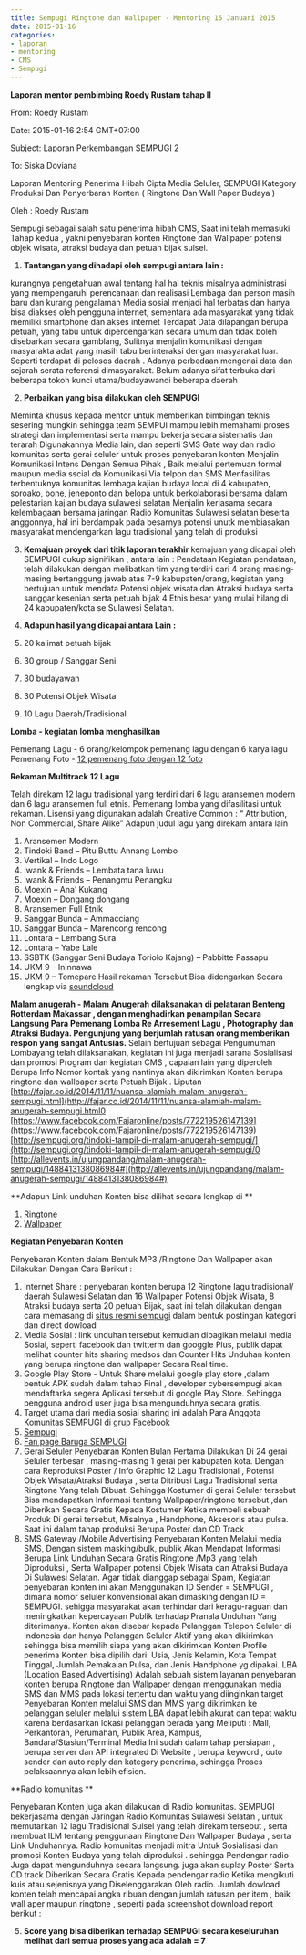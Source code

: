 ```yaml
---
title: Sempugi Ringtone dan Wallpaper - Mentoring 16 Januari 2015
date: 2015-01-16
categories:
- laporan
- mentoring
- CMS
- Sempugi
---
```


**Laporan mentor pembimbing Roedy Rustam tahap II**

From: Roedy Rustam 

Date: 2015-01-16 2:54 GMT+07:00 

Subject: Laporan Perkembangan SEMPUGI 2 

To: Siska Doviana


Laporan Mentoring Penerima Hibah Cipta Media Seluler, SEMPUGI Kategory Produksi Dan Penyerbaran Konten ( Ringtone Dan Wall Paper Budaya )

Oleh : Roedy Rustam

Sempugi sebagai salah satu penerima hibah CMS, Saat ini telah memasuki Tahap kedua , yakni penyebaran konten Ringtone dan Wallpaper potensi objek wisata, atraksi budaya dan petuah bijak sulsel.

1. **Tantangan yang dihadapi oleh sempugi antara lain :**

kurangnya pengetahuan awal tentang hal hal teknis misalnya administrasi yang mempengaruhi perencanaan dan realisasi
Lembaga dan person masih baru dan kurang pengalaman
Media sosial menjadi hal terbatas dan hanya bisa diakses oleh pengguna internet, sementara ada masyarakat yang tidak memiliki smartphone dan akses internet
Terdapat Data dilapangan berupa petuah, yang tabu untuk diperdengarkan secara umum dan tidak boleh disebarkan secara gamblang,
Sulitnya menjalin komunikasi dengan masyarakta adat yang masih tabu berinteraksi dengan masyarakat luar. Seperti terdapat di pelosos daerah .
Adanya perbedaan mengenai data dan sejarah serata referensi dimasyarakat.
Belum adanya sifat terbuka dari beberapa tokoh kunci utama/budayawandi beberapa daerah

2. **Perbaikan yang bisa dilakukan oleh SEMPUGI**

Meminta khusus kepada mentor untuk memberikan bimbingan teknis sesering mungkin sehingga team SEMPUI mampu lebih memahami proses strategi dan implementasi serta mampu bekerja secara sistematis dan terarah
Digunakannya Media lain, dan seperti SMS Gate way dan radio komunitas serta gerai seluler untuk proses penyebaran konten
Menjalin Komunikasi Intens Dengan Semua Pihak , Baik melalui pertemuan formal maupun media sscial da Komunikasi Via telpon dan SMS
Menfasilitas terbentuknya komunitas lembaga kajian budaya local di 4 kabupaten, soroako, bone, jeneponto dan belopa untuk berkolaborasi bersama dalam pelestarian kajian budaya sulawesi selatan
Menjalin kerjasama secara kelembagaan bersama jaringan Radio Komunitas Sulawesi selatan beserta anggonnya, hal ini berdampak pada besarnya potensi unutk membiasakan masyarakat mendengarkan lagu tradisional yang telah di produksi

3. **Kemajuan proyek dari titik laporan terakhir**
kemajuan yang dicapai oleh SEMPUGI cukup signifikan , antara lain : Pendataan
Kegiatan pendataan, telah dilakukan dengan melibatkan tim yang terdiri dari 4 orang masing-masing bertanggung jawab atas 7-9 kabupaten/orang, kegiatan yang bertujuan untuk mendata Potensi objek wisata dan Atraksi budaya serta sanggar kesenian serta petuah bijak 4 Etnis besar yang mulai hilang di 24 kabupaten/kota se Sulawesi Selatan.

4. **Adapun hasil yang dicapai antara Lain :**
 1. 20 kalimat petuah bijak
 2. 30 group / Sanggar Seni
 3. 30 budayawan
 4. 30 Potensi Objek Wisata
 5. 10 Lagu Daerah/Tradisional

**Lomba - kegiatan lomba menghasilkan**

Pemenang Lagu - 6 orang/kelompok pemenang lagu dengan 6 karya lagu
Pemenang Foto - [12 pemenang foto dengan 12 foto](http://semarangfotografi.com/2166/lomba-foto-sempugi-2014/)

**Rekaman Multitrack 12 Lagu**

Telah direkam 12 lagu tradisional yang terdiri dari 6 lagu aransemen modern dan 6 lagu aransemen full etnis.
Pemenang lomba yang difasilitasi untuk rekaman. Lisensi yang digunakan adalah Creative Common : “ Attribution, Non Commercial, Share Alike”
Adapun judul lagu yang direkam antara lain
 1. Aransemen Modern
  1. Tindoki Band – Pitu Buttu Annang Lombo
  2. Vertikal – Indo Logo
  3. Iwank & Friends – Lembata tana luwu
  4. Iwank & Friends – Penangmu Penangku
  5. Moexin – Ana’ Kukang
  6. Moexin – Dongang dongang
 2. Aransemen Full Etnik
  1. Sanggar Bunda – Ammacciang
  2. Sanggar Bunda – Marencong rencong
  3. Lontara – Lembang Sura
  4. Lontara – Yabe Lale
  5. SSBTK (Sanggar Seni Budaya Toriolo Kajang) – Pabbitte Passapu
  6. UKM 9 – Ininnawa
  7. UKM 9 – Tomepare
Hasil rekaman Tersebut Bisa didengarkan Secara lengkap via [soundcloud](https://soundcloud.com/sempugi/sets/album-kompilasi-sempugi)

**Malam anugerah - Malam Anugerah dilaksanakan di pelataran Benteng Rotterdam Makassar , dengan menghadirkan penampilan Secara Langsung Para Pemenang Lomba Re Arresement Lagu , Photography dan Atraksi Budaya. Pengunjung yang berjumlah ratusan orang memberikan respon yang sangat Antusias.**
Selain bertujuan sebagai Pengumuman Lombayang telah dilaksanakan, kegiatan ini juga menjadi sarana Sosialisasi dan promosi Program dan kegiatan CMS , capaian lain yang diperoleh Berupa Info Nomor kontak yang nantinya akan dikirimkan Konten berupa ringtone dan wallpaper serta Petuah Bijak .
Liputan
[http://fajar.co.id/2014/11/11/nuansa-alamiah-malam-anugerah-sempugi.html](http://fajar.co.id/2014/11/11/nuansa-alamiah-malam-anugerah-sempugi.html0
[https://www.facebook.com/Fajaronline/posts/772219526147139](https://www.facebook.com/Fajaronline/posts/772219526147139)
[http://sempugi.org/tindoki-tampil-di-malam-anugerah-sempugi/](http://sempugi.org/tindoki-tampil-di-malam-anugerah-sempugi/0
[http://allevents.in/ujungpandang/malam-anugerah-sempugi/1488413138086984#](http://allevents.in/ujungpandang/malam-anugerah-sempugi/1488413138086984#)

**Adapun Link unduhan Konten bisa dilihat secara lengkap di **
1. [Ringtone](http://sempugi.org/category/lagu-nada-dering/)
2. [Wallpaper](http://sempugi.org/category/wall-paper-photo/)

**Kegiatan Penyebaran Konten**

Penyebaran Konten dalam Bentuk MP3 /Ringtone Dan Wallpaper akan Dilakukan Dengan Cara Berikut :
1. Internet Share : penyebaran konten berupa 12 Ringtone lagu tradisional/ daerah Sulawesi Selatan dan 16 Wallpaper Potensi Objek Wisata, 8 Atraksi budaya serta 20 petuah Bijak, saat ini telah dilakukan dengan cara memasang di [situs resmi sempugi](http://sempugi.org/) dalam bentuk postingan kategori dan direct dowload
2. Media Sosial : link unduhan tersebut kemudian dibagikan melalui media Sosial, seperti facebook dan twitterm dan googgle Plus, publik dapat melihat counter hits sharing medsos dan Counter Hits Unduhan konten yang berupa ringtone dan wallpaper Secara Real time.
3. Google Play Store - Untuk Share melalui google play store ,dalam bentuk APK sudah dalam tahap Final , developer cybersempugi akan mendaftarka segera Aplikasi tersebut di google Play Store. Sehingga pengguna android user juga bisa mengunduhnya secara gratis.
4. Target utama dari media sosial sharing ini adalah Para Anggota Komunitas SEMPUGI di grup Facebook
  1. [Sempugi](https://www.facebook.com/groups/sempugi)
  2. [Fan page Baruga SEMPUGI](https://www.facebook.com/sempugi.org)
5. Gerai Seluler
Penyebaran Konten Bulan Pertama Dilakukan Di 24 gerai Seluler terbesar , masing-masing 1 gerai per kabupaten kota.
Dengan cara Reproduksi Poster / Info Graphic 12 Lagu Tradisional , Potensi Objek Wisata/Atraksi Budaya , serta Ditribusi Lagu Tradisional serta Ringtone Yang telah Dibuat. Sehingga Kostumer di gerai Seluler tersebut Bisa mendapatkan Informasi tentang Wallpaper/ringtone tersebut ,dan Diberikan Secara Gratis Kepada Kostumer Ketika membeli sebuah Produk Di gerai tersebut, Misalnya , Handphone, Aksesoris atau pulsa. Saat ini dalam tahap produksi Berupa Poster dan CD Track
6. SMS Gateway /Mobile Advertising
Penyebaran Konten Melalui media SMS, Dengan sistem masking/bulk, publik Akan Mendapat Informasi Berupa Link Unduhan Secara Gratis Ringtone /Mp3 yang telah Diproduksi , Serta Wallpaper potensi Objek Wisata dan Atraksi Budaya Di Sulawesi Selatan. Agar tidak dianggap sebagai Spam, Kegiatan penyebaran konten ini akan Menggunakan ID Sender = SEMPUGI , dimana nomor seluler konvensional akan dimasking dengan ID = SEMPUGI. sehigga masyarakat akan terhindar dari keragu-raguan dan meningkatkan kepercayaan Publik terhadap Pranala Unduhan Yang diterimanya.
Konten akan disebar kepada Pelanggan Telepon Seluler di Indonesia dan hanya Pelanggan Seluler Aktif yang akan dikirimkan sehingga bisa memilih siapa yang akan dikirimkan Konten Profile penerima Konten bisa dipilih dari: Usia, Jenis Kelamin, Kota Tempat Tinggal, Jumlah Pemakaian Pulsa, dan Jenis Handphone yg dipakai.
LBA (Location Based Advertising) Adalah sebuah sistem layanan penyebaran konten berupa Ringtone dan Wallpaper dengan menggunakan media SMS dan MMS pada lokasi tertentu dan waktu yang diinginkan target Penyebaran Konten melalui SMS dan MMS yang dikirimkan ke pelanggan seluler melalui sistem LBA dapat lebih akurat dan tepat waktu karena berdasarkan lokasi pelanggan berada yang Meliputi : Mall, Perkantoran, Perumahan, Publik Area, Kampus, Bandara/Stasiun/Terminal
Media Ini sudah dalam tahap persiapan , berupa server dan API integrated Di Website , berupa keyword , outo sender dan auto reply dan kategory penerima, sehingga Proses pelaksaannya akan lebih efisien.

**Radio komunitas **

Penyebaran Konten juga akan dilakukan di Radio komunitas. SEMPUGI bekerjasama dengan Jaringan Radio Komunitas Sulawesi Selatan , untuk memutarkan 12 lagu Tradisional Sulsel yang telah direkam tersebut , serta membuat ILM tentang penggunaan Ringtone Dan Wallpaper Budaya , serta Link Unduhannya.
Radio komunitas menjadi mitra Untuk Sosialisasi dan promosi Konten Budaya yang telah diproduksi . sehingga Pendengar radio Juga dapat mengunduhnya secara langsung. juga akan suplay Poster Serta CD track Diberikan Secara Gratis Kepada pendengar radio Ketika mengikuti kuis atau sejenisnya yang Diselenggarakan Oleh radio.
Jumlah dowload konten telah mencapai angka ribuan dengan jumlah ratusan per item , baik wall aper maupun ringtone , seperti pada screenshot download report berikut :

5. **Score yang bisa diberikan terhadap SEMPUGI secara keseluruhan melihat dari semua proses yang ada adalah = 7**

